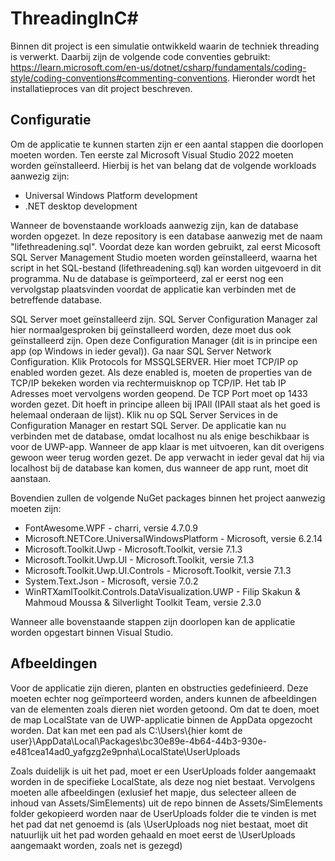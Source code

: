 # ThreadingInC#

Binnen dit project is een simulatie ontwikkeld waarin de techniek threading is verwerkt. Daarbij zijn de volgende code conventies gebruikt: https://learn.microsoft.com/en-us/dotnet/csharp/fundamentals/coding-style/coding-conventions#commenting-conventions. Hieronder wordt het installatieproces van dit project beschreven.



<h2>Configuratie</h2>

Om de applicatie te kunnen starten zijn er een aantal stappen die doorlopen moeten worden. Ten eerste zal Microsoft Visual Studio 2022 moeten worden geïnstalleerd. Hierbij is het van belang dat de volgende workloads aanwezig zijn:

- Universal Windows Platform development
- .NET desktop development

Wanneer de bovenstaande workloads aanwezig zijn, kan de database worden opgezet. In deze repository is een database aanwezig met de naam "lifethreadening.sql". Voordat deze kan worden gebruikt, zal eerst Micosoft SQL Server Management Studio moeten worden geïnstalleerd, waarna het script in het SQL-bestand (lifethreadening.sql) kan worden uitgevoerd in dit programma. Nu de database is geïmporteerd, zal er eerst nog een vervolgstap plaatsvinden voordat de applicatie kan verbinden met de betreffende database. 

SQL Server moet geïnstalleerd zijn. SQL Server Configuration Manager zal hier normaalgesproken bij geïnstalleerd worden, deze moet dus ook geïnstalleerd zijn. Open deze Configuration Manager (dit is in principe een app (op Windows in ieder geval)). Ga naar SQL Server Network Configuration. Klik Protocols for MSSQLSERVER. Hier moet TCP/IP op enabled worden gezet. Als deze enabled is, moeten de properties van de TCP/IP bekeken worden via rechtermuisknop op TCP/IP. Het tab IP Adresses moet vervolgens worden geopend. De TCP Port moet op 1433 worden gezet. Dit hoeft in principe alleen bij IPAll (IPAll staat als het goed is helemaal onderaan de lijst). Klik nu op SQL Server Services in de Configuration Manager en restart SQL Server. De applicatie kan nu verbinden met de database, omdat localhost nu als enige beschikbaar is voor de UWP-app. Wanneer de app klaar is met uitvoeren, kan dit overigens gewoon weer terug worden gezet. De app verwacht in ieder geval dat hij via localhost bij de database kan komen, dus wanneer de app runt, moet dit aanstaan.

Bovendien zullen de volgende NuGet packages binnen het project aanwezig moeten zijn:

- FontAwesome.WPF - charri, versie 4.7.0.9
- Microsoft.NETCore.UniversalWindowsPlatform - Microsoft, versie 6.2.14
- Microsoft.Toolkit.Uwp - Microsoft.Toolkit, versie 7.1.3
- Microsoft.Toolkit.Uwp.UI - Microsoft.Toolkit, versie 7.1.3
- Microsoft.Toolkit.Uwp.UI.Controls - Microsoft.Toolkit, versie 7.1.3
- System.Text.Json - Microsoft, versie 7.0.2
- WinRTXamlToolkit.Controls.DataVisualization.UWP - Filip Skakun & Mahmoud Moussa & Silverlight Toolkit Team, versie 2.3.0

Wanneer alle bovenstaande stappen zijn doorlopen kan de applicatie worden opgestart binnen Visual Studio.

<h2>Afbeeldingen</h2>
Voor de applicatie zijn dieren, planten en obstructies gedefinieerd. Deze moeten echter nog geïmporteerd worden, anders kunnen de afbeeldingen van de elementen zoals dieren niet worden getoond. Om dat te doen, moet de map LocalState van de UWP-applicatie binnen de AppData opgezocht worden. Dat kan met een pad als
C:\Users\{hier komt de user}\AppData\Local\Packages\bc30e89e-4b64-44b3-930e-e481cea14ad0_yafgzg2e9pnha\LocalState\UserUploads

Zoals duidelijk is uit het pad, moet er een UserUploads folder aangemaakt worden in de specifieke LocalState, als deze nog niet bestaat. Vervolgens moeten alle afbeeldingen (exlusief het mapje, dus selecteer alleen de inhoud van Assets/SimElements) uit de repo binnen de Assets/SimElements folder gekopieerd worden naar de UserUploads folder die te vinden is met het pad dat net genoemd is (als \UserUploads nog niet bestaat, moet dit natuurlijk uit het pad worden gehaald en moet eerst de \UserUploads aangemaakt worden, zoals net is gezegd)
